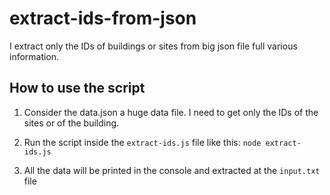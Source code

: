 # extract-ids-from-json

I extract only the IDs of buildings or sites from big json file full various information.

## How to use the script

1. Consider the data.json a huge data file. I need to get only the IDs of the sites or of the building.

2. Run the script inside the `extract-ids.js` file like this: `node extract-ids.js`

3. All the data will be printed in the console and extracted at the `input.txt` file
